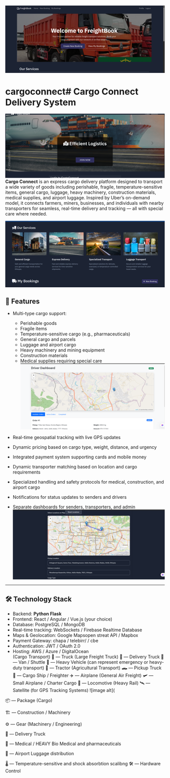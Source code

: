 ![image alt](https://github.com/birukG09/cargoconnect/blob/9f7057c298ae30ce9ce11dc2792521f0da192e03/Screenshot%20(73).png)
# cargoconnect# Cargo Connect Delivery System
![image alt](https://github.com/birukG09/cargoconnect/blob/3da47a9234bdbf5b340275091ddbef6c16105bab/Screenshot%20(40).png)
**Cargo Connect** is an express cargo delivery platform designed to transport a wide variety of goods including perishable, fragile, temperature-sensitive items, general cargo, luggage, heavy machinery, construction materials, medical supplies, and airport luggage. Inspired by Uber’s on-demand model, it connects farmers, miners, businesses, and individuals with nearby transporters for seamless, real-time delivery and tracking — all with special care where needed.

![image alt](https://github.com/birukG09/cargoconnect/blob/a163c09ee1b8436f2f98ad67de99599ae8460dde/Screenshot%20(47).png)

## 🚀 Features

- Multi-type cargo support:  
  - Perishable goods  
  - Fragile items  
  - Temperature-sensitive cargo (e.g., pharmaceuticals)  
  - General cargo and parcels  
  - Luggage and airport cargo  
  - Heavy machinery and mining equipment  
  - Construction materials  
  - Medical supplies requiring special care  
![image alt](https://github.com/birukG09/cargoconnect/blob/c8861fd0826f9b4f09677b6c081a70536c1861c1/Screenshot%20(61).png)

- Real-time geospatial tracking with live GPS updates  
- Dynamic pricing based on cargo type, weight, distance, and urgency  
- Integrated payment system supporting cards and mobile money  
- Dynamic transporter matching based on location and cargo requirements  
- Specialized handling and safety protocols for medical, construction, and airport cargo  
- Notifications for status updates to senders and drivers  
- Separate dashboards for senders, transporters, and admin  
![image alt](https://github.com/birukG09/cargoconnect/blob/b5fe18664f5034d0615f623b9bb76d81fd643b26/Screenshot%20(67).png)
---

## 🛠️ Technology Stack

- Backend: **Python Flask**  
- Frontend: React / Angular / Vue.js (your choice)  
- Database: PostgreSQL / MongoDB  
- Real-time tracking: WebSockets / Firebase Realtime Database  
- Maps & Geolocation: Google Mapsopen streat API / Mapbox  
- Payment Gateway: chapa / telebirr/  / cbe 
- Authentication: JWT / OAuth 2.0  
- Hosting: AWS / Azure / DigitalOcean  
   (Cargo Transport) 🚛  — Truck (Large Freight Truck)
🚚  — Delivery Truck
🚐  — Van / Shuttle
🚒  — Heavy Vehicle (can represent emergency or heavy-duty transport)
🚜  — Tractor (Agricultural Transport)
🛻  — Pickup Truck
🚢  — Cargo Ship / Freighter
✈️  — Airplane (General Air Freight)
🛩️  — Small Airplane / Charter Cargo
🚂  — Locomotive (Heavy Rail)
🛰️  — Satellite (for GPS Tracking Systems)
![image alt](

📦 — Package (Cargo)

🏗️ — Construction / Machinery

⚙️ — Gear (Machinery / Engineering)

🚚 — Delivery Truck

🏥 — Medical / HEAVY Bio Medical and pharmaceuticals

🛄 — Airport Luggage distribution

🌡️ — Temperature-sensitive and shock absorbtion scalibng 
🛠️ — Hardware Control



